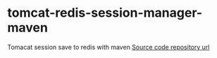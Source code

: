 # tomcat-redis-session-manager-maven
Tomacat session save to redis with maven
[Source code repository url](https://github.com/jcoleman/tomcat-redis-session-manager)
